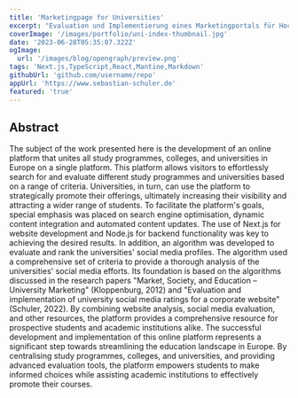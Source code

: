 ```yaml
---
title: 'Marketingpage for Universities'
excerpt: "Evaluation und Implementierung eines Marketingportals für Hochschulen"
coverImage: '/images/portfolio/uni-index-thumbnail.jpg'
date: '2023-06-28T05:35:07.322Z'
ogImage: 
  url: '/images/blog/opengraph/preview.png'
tags: 'Next.js,TypeScript,React,Mantine,Markdown'
githubUrl: 'github.com/username/repo'
appUrl: 'https://www.sebastian-schuler.de'
featured: 'true'
---
```


## Abstract

The subject of the work presented here is the development of an online platform that unites all study programmes, colleges, and universities in Europe on a single platform. This platform allows visitors to effortlessly search for and evaluate different study programmes and universities based on a range of criteria. Universities, in turn, can use the platform to strategically promote their offerings, ultimately increasing their visibility and attracting a wider range of students. To facilitate the platform's goals, special emphasis was placed on search engine optimisation, dynamic content integration and automated content updates. The use of Next.js for website development and Node.js for backend functionality was key to achieving the desired results. In addition, an algorithm was developed to evaluate and rank the universities' social media profiles. The algorithm used a comprehensive set of criteria to provide a thorough analysis of the universities' social media efforts. Its foundation is based on the algorithms discussed in the research papers "Market, Society, and Education – University Marketing" (Kloppenburg, 2012) and "Evaluation and implementation of university social media ratings for a corporate website" (Schuler, 2022). By combining website analysis, social media evaluation, and other resources, the platform provides a comprehensive resource for prospective students and academic institutions alike. The successful development and implementation of this online platform represents a significant step towards streamlining the education landscape in Europe. By centralising study programmes, colleges, and universities, and providing advanced evaluation tools, the platform empowers students to make informed choices while assisting academic institutions to effectively promote their courses.
